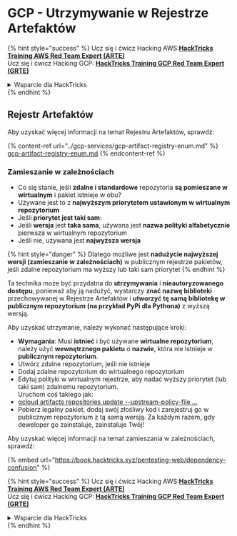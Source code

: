 # GCP - Utrzymywanie w Rejestrze Artefaktów

{% hint style="success" %}
Ucz się i ćwicz Hacking AWS:<img src="../../../.gitbook/assets/image (1).png" alt="" data-size="line">[**HackTricks Training AWS Red Team Expert (ARTE)**](https://training.hacktricks.xyz/courses/arte)<img src="../../../.gitbook/assets/image (1).png" alt="" data-size="line">\
Ucz się i ćwicz Hacking GCP: <img src="../../../.gitbook/assets/image (2).png" alt="" data-size="line">[**HackTricks Training GCP Red Team Expert (GRTE)**<img src="../../../.gitbook/assets/image (2).png" alt="" data-size="line">](https://training.hacktricks.xyz/courses/grte)

<details>

<summary>Wsparcie dla HackTricks</summary>

* Sprawdź [**plany subskrypcyjne**](https://github.com/sponsors/carlospolop)!
* **Dołącz do** 💬 [**grupy Discord**](https://discord.gg/hRep4RUj7f) lub [**grupy telegram**](https://t.me/peass) lub **śledź** nas na **Twitterze** 🐦 [**@hacktricks\_live**](https://twitter.com/hacktricks\_live)**.**
* **Podziel się sztuczkami hackingowymi, przesyłając PR-y do** [**HackTricks**](https://github.com/carlospolop/hacktricks) i [**HackTricks Cloud**](https://github.com/carlospolop/hacktricks-cloud) repozytoriów github.

</details>
{% endhint %}

## Rejestr Artefaktów

Aby uzyskać więcej informacji na temat Rejestru Artefaktów, sprawdź:

{% content-ref url="../gcp-services/gcp-artifact-registry-enum.md" %}
[gcp-artifact-registry-enum.md](../gcp-services/gcp-artifact-registry-enum.md)
{% endcontent-ref %}

### Zamieszanie w zależnościach

* Co się stanie, jeśli **zdalne i standardowe** repozytoria **są pomieszane w wirtualnym** i pakiet istnieje w obu?
* Używane jest to z **najwyższym priorytetem ustawionym w wirtualnym repozytorium**
* Jeśli **priorytet jest taki sam**:
* Jeśli **wersja** jest **taka sama**, używana jest **nazwa polityki alfabetycznie** pierwsza w wirtualnym repozytorium
* Jeśli nie, używana jest **najwyższa wersja**

{% hint style="danger" %}
Dlatego możliwe jest **nadużycie najwyższej wersji (zamieszanie w zależnościach)** w publicznym rejestrze pakietów, jeśli zdalne repozytorium ma wyższy lub taki sam priorytet
{% endhint %}

Ta technika może być przydatna do **utrzymywania** i **nieautoryzowanego dostępu**, ponieważ aby ją nadużyć, wystarczy **znać nazwę biblioteki** przechowywanej w Rejestrze Artefaktów i **utworzyć tę samą bibliotekę w publicznym repozytorium (na przykład PyPi dla Pythona)** z wyższą wersją.

Aby uzyskać utrzymanie, należy wykonać następujące kroki:

* **Wymagania**: Musi **istnieć** i być używane **wirtualne repozytorium**, należy użyć **wewnętrznego pakietu** o **nazwie**, która nie istnieje w **publicznym repozytorium**.
* Utwórz zdalne repozytorium, jeśli nie istnieje
* Dodaj zdalne repozytorium do wirtualnego repozytorium
* Edytuj polityki w wirtualnym rejestrze, aby nadać wyższy priorytet (lub taki sam) zdalnemu repozytorium.\
Uruchom coś takiego jak:
* [gcloud artifacts repositories update --upstream-policy-file ...](https://cloud.google.com/sdk/gcloud/reference/artifacts/repositories/update#--upstream-policy-file)
* Pobierz legalny pakiet, dodaj swój złośliwy kod i zarejestruj go w publicznym repozytorium z tą samą wersją. Za każdym razem, gdy deweloper go zainstaluje, zainstaluje Twój!

Aby uzyskać więcej informacji na temat zamieszania w zależnościach, sprawdź:

{% embed url="https://book.hacktricks.xyz/pentesting-web/dependency-confusion" %}

{% hint style="success" %}
Ucz się i ćwicz Hacking AWS:<img src="../../../.gitbook/assets/image (1).png" alt="" data-size="line">[**HackTricks Training AWS Red Team Expert (ARTE)**](https://training.hacktricks.xyz/courses/arte)<img src="../../../.gitbook/assets/image (1).png" alt="" data-size="line">\
Ucz się i ćwicz Hacking GCP: <img src="../../../.gitbook/assets/image (2).png" alt="" data-size="line">[**HackTricks Training GCP Red Team Expert (GRTE)**<img src="../../../.gitbook/assets/image (2).png" alt="" data-size="line">](https://training.hacktricks.xyz/courses/grte)

<details>

<summary>Wsparcie dla HackTricks</summary>

* Sprawdź [**plany subskrypcyjne**](https://github.com/sponsors/carlospolop)!
* **Dołącz do** 💬 [**grupy Discord**](https://discord.gg/hRep4RUj7f) lub [**grupy telegram**](https://t.me/peass) lub **śledź** nas na **Twitterze** 🐦 [**@hacktricks\_live**](https://twitter.com/hacktricks\_live)**.**
* **Podziel się sztuczkami hackingowymi, przesyłając PR-y do** [**HackTricks**](https://github.com/carlospolop/hacktricks) i [**HackTricks Cloud**](https://github.com/carlospolop/hacktricks-cloud) repozytoriów github.

</details>
{% endhint %}
